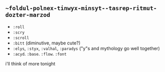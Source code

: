 ## `~foldul-polnex-tinwyx-minsyt--tasrep-ritmut-dozter-marzod`

- `:roll`
- `:scry`
- `:scroll`
- `:bitt` (diminutive, maybe cute?)
- `:elys`,  `:styx`,  `:valhal`,  `:paradys` ("y"s and mythology go well together)
- `:acyd`. `:base`. `:flow`. `:font`

i'll think of more tonight
